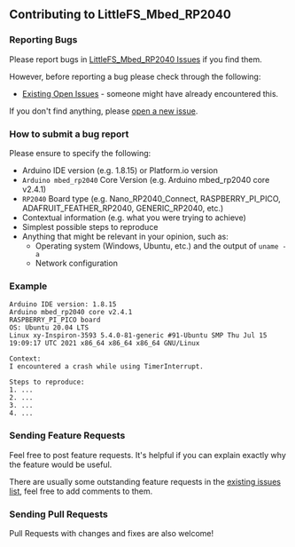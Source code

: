 ## Contributing to LittleFS_Mbed_RP2040

### Reporting Bugs

Please report bugs in [LittleFS_Mbed_RP2040 Issues](https://github.com/khoih-prog/LittleFS_Mbed_RP2040/issues) if you find them.

However, before reporting a bug please check through the following:

* [Existing Open Issues](https://github.com/khoih-prog/LittleFS_Mbed_RP2040/issues) - someone might have already encountered this.

If you don't find anything, please [open a new issue](https://github.com/khoih-prog/LittleFS_Mbed_RP2040/issues/new).

### How to submit a bug report

Please ensure to specify the following:

* Arduino IDE version (e.g. 1.8.15) or Platform.io version
* `Arduino mbed_rp2040` Core Version (e.g. Arduino mbed_rp2040 core v2.4.1)
* `RP2040` Board type (e.g. Nano_RP2040_Connect, RASPBERRY_PI_PICO, ADAFRUIT_FEATHER_RP2040, GENERIC_RP2040, etc.)
* Contextual information (e.g. what you were trying to achieve)
* Simplest possible steps to reproduce
* Anything that might be relevant in your opinion, such as:
  * Operating system (Windows, Ubuntu, etc.) and the output of `uname -a`
  * Network configuration


### Example

```
Arduino IDE version: 1.8.15
Arduino mbed_rp2040 core v2.4.1
RASPBERRY_PI_PICO board
OS: Ubuntu 20.04 LTS
Linux xy-Inspiron-3593 5.4.0-81-generic #91-Ubuntu SMP Thu Jul 15 19:09:17 UTC 2021 x86_64 x86_64 x86_64 GNU/Linux

Context:
I encountered a crash while using TimerInterrupt.

Steps to reproduce:
1. ...
2. ...
3. ...
4. ...
```

### Sending Feature Requests

Feel free to post feature requests. It's helpful if you can explain exactly why the feature would be useful.

There are usually some outstanding feature requests in the [existing issues list](https://github.com/khoih-prog/LittleFS_Mbed_RP2040/issues?q=is%3Aopen+is%3Aissue+label%3Aenhancement), feel free to add comments to them.

### Sending Pull Requests

Pull Requests with changes and fixes are also welcome!
